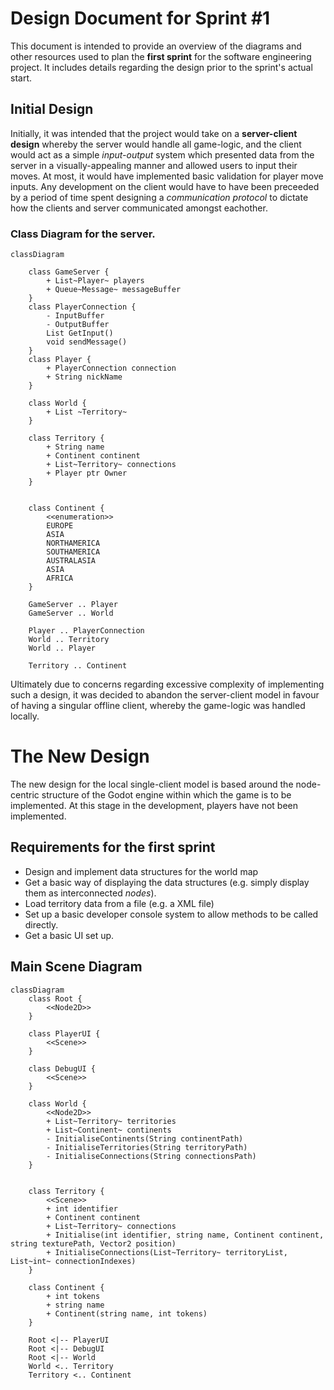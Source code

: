 # Design Document for Sprint #1
This document is intended to provide an overview of the diagrams and other resources used to plan the **first sprint** for the software engineering project. It includes details regarding the design prior to the sprint's actual start.

## Initial Design

Initially, it was intended that the project would take on a **server-client design** whereby the server would handle all game-logic, and the client would act as a simple *input-output* system which presented data from the server in a visually-appealing manner and allowed users to input their moves. At most, it would have implemented basic validation for player move inputs. Any development on the client would have to have been preceeded by a period of time spent designing a *communication protocol* to dictate how the clients and server communicated amongst eachother.

### **Class Diagram for the server.**
```mermaid
classDiagram

    class GameServer {
        + List~Player~ players
        + Queue~Message~ messageBuffer
    }
    class PlayerConnection {
        - InputBuffer
        - OutputBuffer
        List GetInput()
        void sendMessage()
    }
    class Player {
        + PlayerConnection connection
        + String nickName
    }

    class World {
        + List ~Territory~
    }

    class Territory {
        + String name
        + Continent continent
        + List~Territory~ connections
        + Player ptr Owner
    } 


    class Continent {
        <<enumeration>> 
        EUROPE
        ASIA
        NORTHAMERICA
        SOUTHAMERICA
        AUSTRALASIA
        ASIA
        AFRICA
    }

    GameServer .. Player
    GameServer .. World

    Player .. PlayerConnection
    World .. Territory
    World .. Player
    
    Territory .. Continent
```

Ultimately due to concerns regarding excessive complexity of implementing such a design, it was decided to abandon the server-client model in favour of having a singular offline client, whereby the game-logic was handled locally. 

# The New Design
The new design for the local single-client model is based around the node-centric structure of the Godot engine within which the game is to be implemented. At this stage in the development, players have not been implemented. 

## Requirements for the first sprint
- Design and implement data structures for the world map
- Get a basic way of displaying the data structures (e.g. simply display them as interconnected *nodes*).
- Load territory data from a file (e.g. a XML file)
- Set up a basic developer console system to allow methods to be called directly.
- Get a basic UI set up.

## Main Scene Diagram
```mermaid
classDiagram
    class Root {
        <<Node2D>>
    }

    class PlayerUI {
        <<Scene>>
    }

    class DebugUI {
        <<Scene>>
    }

    class World {
        <<Node2D>>
        + List~Territory~ territories
        + List~Continent~ continents
        - InitialiseContinents(String continentPath)
        - InitialiseTerritories(String territoryPath)
        - InitialiseConnections(String connectionsPath)
    }


    class Territory {
        <<Scene>>
        + int identifier
        + Continent continent
        + List~Territory~ connections
        + Initialise(int identifier, string name, Continent continent, string texturePath, Vector2 position)
        + InitialiseConnections(List~Territory~ territoryList, List~int~ connectionIndexes)
    }

    class Continent {
        + int tokens
        + string name
        + Continent(string name, int tokens)
    }

    Root <|-- PlayerUI
    Root <|-- DebugUI
    Root <|-- World
    World <.. Territory
    Territory <.. Continent
```
